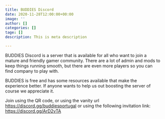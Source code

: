 ```yaml
---
title: BUDDIES Discord
date: 2020-11-28T12:00:00+00:00
image: ''
author: []
categories: []
tage: []
description: This is meta description

---
```

BUDDIES Discord is a server that is available for all who want to join a mature and friendly gamer community. There are a lot of admin and mods to keep things running smooth, but there are even more players so you can find company to play with.

BUDDIES is free and has some resources available that make the experience better. If anyone wants to help us out boosting the server of course we appreciate it.

Join using the QR code, or using the vanity url https://discord.gg/buddiesportugal or using the following invitation link: https://discord.gg/ArD2vTA